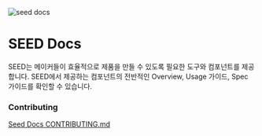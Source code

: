 ![seed docs](./content/ogimage.png)

# SEED Docs

SEED는 메이커들이 효율적으로 제품을 만들 수 있도록 필요한 도구와 컴포넌트를 제공합니다. SEED에서 제공하는 컴포넌트의 전반적인 Overview, Usage 가이드, Spec 가이드를 확인할 수 있습니다.

### Contributing

[Seed Docs CONTRIBUTING.md](./CONTRIBUTING.md)
